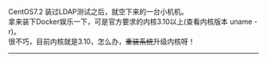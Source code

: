 CentOS7.2 装过LDAP测试之后，就空下来的一台小机机。  
拿来装下Docker娱乐一下，可是官方要求的内核3.10以上(查看内核版本 uname -r)。  
很不巧，目前内核就是3.10，怎么办，~~重装系统~~升级内核呀！

<hr>

